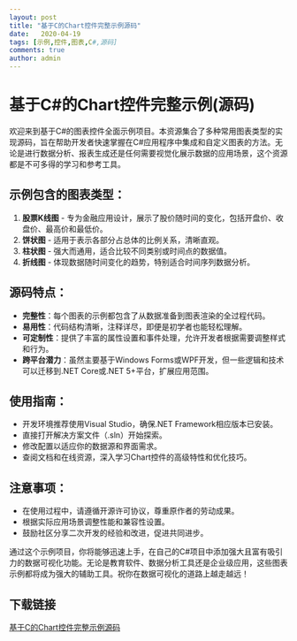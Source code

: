 ```yaml
---
layout: post
title: "基于C的Chart控件完整示例源码"
date:   2020-04-19
tags: [示例,控件,图表,C#,源码]
comments: true
author: admin
---
```

# 基于C#的Chart控件完整示例(源码)

欢迎来到基于C#的图表控件全面示例项目。本资源集合了多种常用图表类型的实现源码，旨在帮助开发者快速掌握在C#应用程序中集成和自定义图表的方法。无论是进行数据分析、报表生成还是任何需要视觉化展示数据的应用场景，这个资源都是不可多得的学习和参考工具。

## 示例包含的图表类型：

1. **股票K线图** - 专为金融应用设计，展示了股价随时间的变化，包括开盘价、收盘价、最高价和最低价。
2. **饼状图** - 适用于表示各部分占总体的比例关系，清晰直观。
3. **柱状图** - 强大而通用，适合比较不同类别或时间点的数据值。
4. **折线图** - 体现数据随时间变化的趋势，特别适合时间序列数据分析。

## 源码特点：
- **完整性**：每个图表的示例都包含了从数据准备到图表渲染的全过程代码。
- **易用性**：代码结构清晰，注释详尽，即便是初学者也能轻松理解。
- **可定制性**：提供了丰富的属性设置和事件处理，允许开发者根据需要调整样式和行为。
- **跨平台潜力**：虽然主要基于Windows Forms或WPF开发，但一些逻辑和技术可以迁移到.NET Core或.NET 5+平台，扩展应用范围。

## 使用指南：
- 开发环境推荐使用Visual Studio，确保.NET Framework相应版本已安装。
- 直接打开解决方案文件（.sln）开始探索。
- 修改配置以适应你的数据源和界面需求。
- 查阅文档和在线资源，深入学习Chart控件的高级特性和优化技巧。

## 注意事项：
- 在使用过程中，请遵循开源许可协议，尊重原作者的劳动成果。
- 根据实际应用场景调整性能和兼容性设置。
- 鼓励社区分享二次开发的经验和改进，促进共同进步。

通过这个示例项目，你将能够迅速上手，在自己的C#项目中添加强大且富有吸引力的数据可视化功能。无论是教育软件、数据分析工具还是企业级应用，这些图表示例都将成为强大的辅助工具。祝你在数据可视化的道路上越走越远！

## 下载链接

[基于C的Chart控件完整示例源码](https://pan.quark.cn/s/b880b817d1ee)